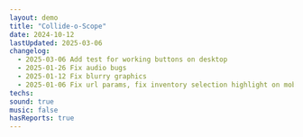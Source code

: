 ```yaml
---
layout: demo
title: "Collide-o-Scope"
date: 2024-10-12
lastUpdated: 2025-03-06
changelog:
  - 2025-03-06 Add test for working buttons on desktop
  - 2025-01-26 Fix audio bugs
  - 2025-01-12 Fix blurry graphics
  - 2025-01-06 Fix url params, fix inventory selection highlight on mobile
techs: 
sound: true
music: false
hasReports: true
---
```



  
